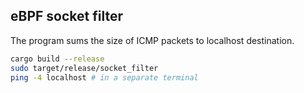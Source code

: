 ## eBPF socket filter

The program sums the size of ICMP packets to localhost destination.

```bash
cargo build --release
sudo target/release/socket_filter
ping -4 localhost # in a separate terminal
````
